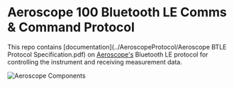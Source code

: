 # Aeroscope 100 Bluetooth LE Comms & Command Protocol

This repo contains [documentation](../AeroscopeProtocol/Aeroscope BTLE Protocol Specification.pdf) on [Aeroscope's](http://www.aeroscope.io) Bluetooth LE protocol for controlling the instrument and receiving measurement data. 


![Aeroscope Components](https://static1.squarespace.com/static/562e91e3e4b0c4a2e8e27158/562e93dde4b03db8542ed950/58794e1de3df280fb7ba1f88/1484783206275/Aero-9585.jpg?format=500w)
